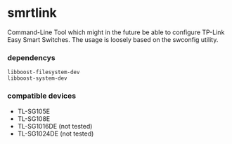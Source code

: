 # smrtlink
Command-Line Tool which might in the future be able to configure TP-Link Easy Smart Switches.
The usage is loosely based on the swconfig utility.

### dependencys
	libboost-filesystem-dev
	libboost-system-dev

### compatible devices
+ TL-SG105E
+ TL-SG108E
+ TL-SG1016DE (not tested)
+ TL-SG1024DE (not tested)
